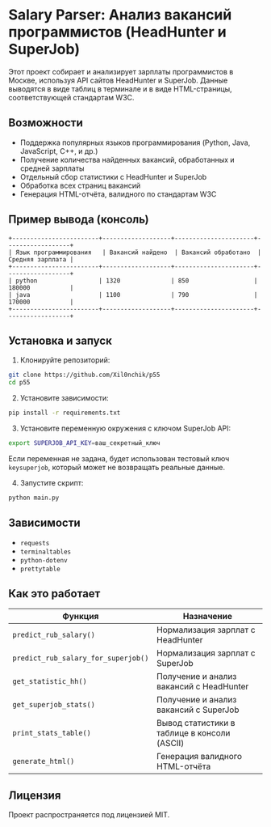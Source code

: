 # Salary Parser: Анализ вакансий программистов (HeadHunter и SuperJob)

Этот проект собирает и анализирует зарплаты программистов в Москве, используя API сайтов HeadHunter и SuperJob. Данные выводятся в виде таблиц в терминале и в виде HTML-страницы, соответствующей стандартам W3C.

## Возможности

* Поддержка популярных языков программирования (Python, Java, JavaScript, C++, и др.)
* Получение количества найденных вакансий, обработанных и средней зарплаты
* Отдельный сбор статистики с HeadHunter и SuperJob
* Обработка всех страниц вакансий
* Генерация HTML-отчёта, валидного по стандартам W3C

## Пример вывода (консоль)

```
+------------------------+-------------------+----------------------+------------------+
| Язык программирования   | Вакансий найдено  | Вакансий обработано  | Средняя зарплата |
+------------------------+-------------------+----------------------+------------------+
| python                 | 1320              | 850                  | 180000           |
| java                   | 1100              | 790                  | 170000           |
+------------------------+-------------------+----------------------+------------------+
```
## Установка и запуск

1. Клонируйте репозиторий:

```bash
git clone https://github.com/Xil0nchik/p55
cd p55
```

2. Установите зависимости:

```bash
pip install -r requirements.txt
```

3. Установите переменную окружения с ключом SuperJob API:

```bash
export SUPERJOB_API_KEY=ваш_секретный_ключ
```

Если переменная не задана, будет использован тестовый ключ `keysuperjob`, который может не возвращать реальные данные.

4. Запустите скрипт:

```bash
python main.py
```

## Зависимости

* `requests`
* `terminaltables`
* `python-dotenv`
* `prettytable`

## Как это работает

| Функция                             | Назначение                                   |
| ----------------------------------- | -------------------------------------------- |
| `predict_rub_salary()`              | Нормализация зарплат с HeadHunter            |
| `predict_rub_salary_for_superjob()` | Нормализация зарплат с SuperJob              |
| `get_statistic_hh()`                | Получение и анализ вакансий с HeadHunter     |
| `get_superjob_stats()`              | Получение и анализ вакансий с SuperJob       |
| `print_stats_table()`               | Вывод статистики в таблице в консоли (ASCII) |
| `generate_html()`                   | Генерация валидного HTML-отчёта              |

## Лицензия

Проект распространяется под лицензией MIT.
